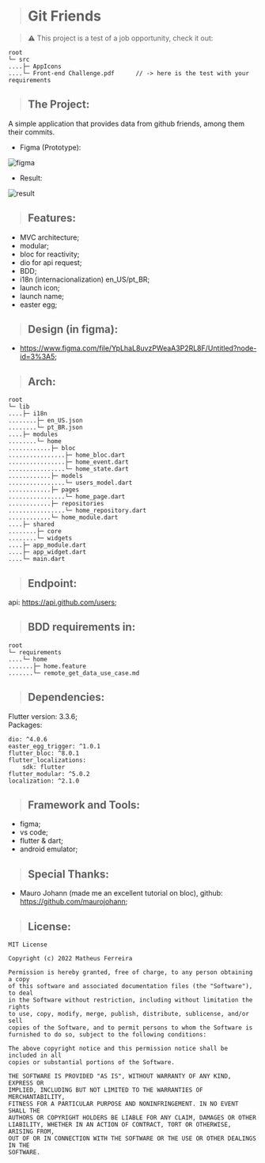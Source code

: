 <!-- # git_friends

A new Flutter project.

## Getting Started

This project is a starting point for a Flutter application.

A few resources to get you started if this is your first Flutter project:

- [Lab: Write your first Flutter app](https://docs.flutter.dev/get-started/codelab)
- [Cookbook: Useful Flutter samples](https://docs.flutter.dev/cookbook)

For help getting started with Flutter development, view the
[online documentation](https://docs.flutter.dev/), which offers tutorials,
samples, guidance on mobile development, and a full API reference. -->

> # Git Friends

>:warning: This project is a test of a job opportunity, check it out:

    root
    └─ src
    ....├─ AppIcons
    ....└─ Front-end Challenge.pdf      // -> here is the test with your requirements

> ## The Project:

A simple application that provides data from github friends, among them their commits.

* Figma (Prototype):

![figma](https://user-images.githubusercontent.com/59848966/168177632-30c1e49e-068c-4251-9b29-da449c91a3ae.png)

* Result:

![result](https://user-images.githubusercontent.com/59848966/168177896-6f212982-063c-4aca-b1c0-58c6fdce5c14.png)

> ## Features:

* MVC architecture;
* modular;
* bloc for reactivity;
* dio for api request;
* BDD;
* i18n (internacionalization) en_US/pt_BR;
* launch icon;
* launch name;
* easter egg;

> ## Design (in figma):

* https://www.figma.com/file/YpLhaL8uvzPWeaA3P2RL8F/Untitled?node-id=3%3A5;

> ## Arch:

    root
    └─ lib
    ....├─ i18n
    ........├─ en_US.json
    ........└─ pt_BR.json
    ....├─ modules
    ........└─ home
    ............├─ bloc
    ................├─ home_bloc.dart
    ................├─ home_event.dart
    ................└─ home_state.dart
    ............├─ models
    ................└─ users_model.dart
    ............├─ pages
    ................└─ home_page.dart
    ............├─ repositories
    ................└─ home_repository.dart
    ............└─ home_module.dart
    ....├─ shared
    ........├─ core
    ........└─ widgets
    ....├─ app_module.dart
    ....├─ app_widget.dart
    ....└─ main.dart

> ## Endpoint:
api: https://api.github.com/users;

> ## BDD requirements in:

    root
    └─ requirements
    ....└─ home
    .......├─ home.feature
    .......└─ remote_get_data_use_case.md

> ## Dependencies:

Flutter version: 3.3.6;<br>
Packages:

    dio: ^4.0.6
    easter_egg_trigger: ^1.0.1
    flutter_bloc: ^8.0.1
    flutter_localizations: 
        sdk: flutter
    flutter_modular: ^5.0.2
    localization: ^2.1.0


> ## Framework and Tools:

* figma;
* vs code;
* flutter & dart;
* android emulator;

> ## Special Thanks:

* Mauro Johann (made me an excellent tutorial on bloc), github: https://github.com/maurojohann;

> ## License:

    MIT License

    Copyright (c) 2022 Matheus Ferreira

    Permission is hereby granted, free of charge, to any person obtaining a copy
    of this software and associated documentation files (the "Software"), to deal
    in the Software without restriction, including without limitation the rights
    to use, copy, modify, merge, publish, distribute, sublicense, and/or sell
    copies of the Software, and to permit persons to whom the Software is
    furnished to do so, subject to the following conditions:

    The above copyright notice and this permission notice shall be included in all
    copies or substantial portions of the Software.

    THE SOFTWARE IS PROVIDED "AS IS", WITHOUT WARRANTY OF ANY KIND, EXPRESS OR
    IMPLIED, INCLUDING BUT NOT LIMITED TO THE WARRANTIES OF MERCHANTABILITY,
    FITNESS FOR A PARTICULAR PURPOSE AND NONINFRINGEMENT. IN NO EVENT SHALL THE
    AUTHORS OR COPYRIGHT HOLDERS BE LIABLE FOR ANY CLAIM, DAMAGES OR OTHER
    LIABILITY, WHETHER IN AN ACTION OF CONTRACT, TORT OR OTHERWISE, ARISING FROM,
    OUT OF OR IN CONNECTION WITH THE SOFTWARE OR THE USE OR OTHER DEALINGS IN THE
    SOFTWARE.
